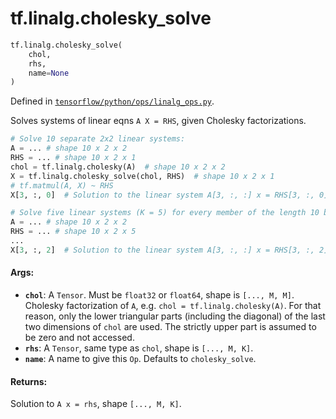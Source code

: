 <div itemscope itemtype="http://developers.google.com/ReferenceObject">
<meta itemprop="name" content="tf.linalg.cholesky_solve" />
<meta itemprop="path" content="Stable" />
</div>

# tf.linalg.cholesky_solve

``` python
tf.linalg.cholesky_solve(
    chol,
    rhs,
    name=None
)
```



Defined in [`tensorflow/python/ops/linalg_ops.py`](/code/stable/tensorflow/python/ops/linalg_ops.py).

Solves systems of linear eqns `A X = RHS`, given Cholesky factorizations.

```python
# Solve 10 separate 2x2 linear systems:
A = ... # shape 10 x 2 x 2
RHS = ... # shape 10 x 2 x 1
chol = tf.linalg.cholesky(A)  # shape 10 x 2 x 2
X = tf.linalg.cholesky_solve(chol, RHS)  # shape 10 x 2 x 1
# tf.matmul(A, X) ~ RHS
X[3, :, 0]  # Solution to the linear system A[3, :, :] x = RHS[3, :, 0]

# Solve five linear systems (K = 5) for every member of the length 10 batch.
A = ... # shape 10 x 2 x 2
RHS = ... # shape 10 x 2 x 5
...
X[3, :, 2]  # Solution to the linear system A[3, :, :] x = RHS[3, :, 2]
```

#### Args:

* <b>`chol`</b>:  A `Tensor`.  Must be `float32` or `float64`, shape is `[..., M, M]`.
    Cholesky factorization of `A`, e.g. `chol = tf.linalg.cholesky(A)`.
    For that reason, only the lower triangular parts (including the diagonal)
    of the last two dimensions of `chol` are used.  The strictly upper part is
    assumed to be zero and not accessed.
* <b>`rhs`</b>:  A `Tensor`, same type as `chol`, shape is `[..., M, K]`.
* <b>`name`</b>:  A name to give this `Op`.  Defaults to `cholesky_solve`.


#### Returns:

Solution to `A x = rhs`, shape `[..., M, K]`.